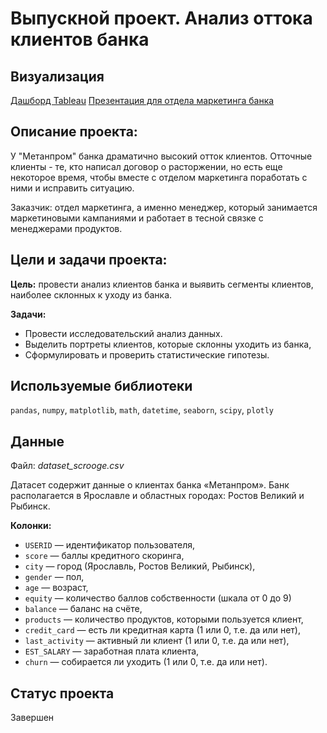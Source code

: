 # Выпускной проект. Анализ оттока клиентов банка

## Визуализация

[Дашборд Tableau](https://public.tableau.com/shared/HZCF2GWB9?:display_count=n&:origin=viz_share_link)
[Презентация для отдела маркетинга банка](https://disk.yandex.ru/d/UvONSenpUyrlwQ)


## Описание проекта:
У "Метанпром" банка драматично высокий отток клиентов. Отточные клиенты - те, кто написал договор о расторжении, но есть еще некоторое время, чтобы вместе с отделом маркетинга поработать с ними и исправить ситуацию.

Заказчик: отдел маркетинга, а именно менеджер, который занимается маркетиновыми кампаниями и работает в тесной связке с менеджерами продуктов.


## Цели и задачи проекта:

**Цель:** провести анализ клиентов банка и выявить сегменты клиентов, наиболее склонных к уходу из банка.

**Задачи:**

* Провести исследовательский анализ данных.
* Выделить портреты клиентов, которые склонны уходить из банка,
* Сформулировать и проверить статистические гипотезы.


## Используемые библиотеки

`pandas`, `numpy`, `matplotlib`, `math`, `datetime`, `seaborn`, `scipy`, `plotly`


## Данные

Файл: *dataset_scrooge.csv*

Датасет содержит данные о клиентах банка «Метанпром». Банк располагается в Ярославле и областных городах: Ростов Великий и Рыбинск.

**Колонки:**

- `USERID` — идентификатор пользователя,
- `score` — баллы кредитного скоринга,
- `city` — город (Ярославль, Ростов Великий, Рыбинск),
- `gender` — пол,
- `age` — возраст,
- `equity`  — количество баллов собственности (шкала от 0 до 9)
- `balance` — баланс на счёте,
- `products` — количество продуктов, которыми пользуется клиент,
- `credit_card` — есть ли кредитная карта (1 или 0, т.е. да или нет),
- `last_activity` — активный ли клиент (1 или 0, т.е. да или нет),
- `EST_SALARY` — заработная плата клиента,
- `churn` — собирается ли уходить (1 или 0, т.е. да или нет).


## Статус проекта

Завершен
